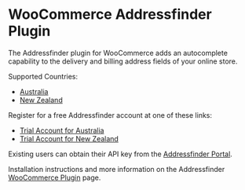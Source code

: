 # WooCommerce Addressfinder Plugin

The Addressfinder plugin for WooCommerce adds an autocomplete capability to the
delivery and billing address fields of your online store.

Supported Countries:

* [Australia](https://addressfinder.com.au/?utm_source=woocommerce%20plugin&utm_medium=plugin&utm_campaign=plugin&utm_term=Australia&utm_content=Supported%20Countries)
* [New Zealand](https://addressfinder.nz/?utm_source=woocommerce%20plugin&utm_medium=plugin&utm_campaign=plugin&utm_term=New%20Zealand&utm_content=Supported%20Countries)

Register for a free Addressfinder account at one of these links:

* [Trial Account for Australia](https://portal.addressfinder.net/signup/au/au_business_trial?utm_source=woocommerce%20plugin&utm_medium=plugin&utm_campaign=plugin&utm_term=Australia&utm_content=Trial%20account%20for%20Australia)
* [Trial Account for New Zealand](https://portal.addressfinder.net/signup/nz/nz_business_trial?utm_source=woocommerce%20plugin&utm_medium=plugin&utm_campaign=plugin&utm_term=New%20Zealand&utm_content=Trial%20account%20for%20New%20Zealand)

Existing users can obtain their API key from the [Addressfinder Portal](https://portal.addressfinder.net/?utm_source=woocommerce%20plugin&utm_medium=plugin&utm_campaign=plugin&utm_term=Addressfinder%20Portal&utm_content=existing%20users).

Installation instructions and more information on the Addressfinder [WooCommerce Plugin](https://addressfinder.nz/docs/plugins/woocommerce?utm_source=woocommerce%20plugin&utm_medium=plugin&utm_campaign=plugin&utm_term=WooCommerce%20Plugin&utm_content=Read%20More) page.
